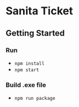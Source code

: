  # Sanita Ticket

 ## Getting Started

 ### Run
 - `npm install`
 - `npm start`

 ### Build .exe file
 - `npm run package`
 
